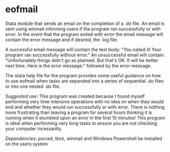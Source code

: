 # eofmail

Stata module that sends an email on the completion of a .do file. An email is sent using winmail informing users if the program ran successfully or with error. In the event that the program exited with error the email message will contain the error message and if desired, the .log file. 

A successful email message will contain the text body: "You nailed it! Your program ran successfully without error." An unsuccessful email will contain: "Unfortunately things didn't go as planned. But that's OK. It will be better next time. Here is the error message:" followed by the error message.

The stata help file for the program provides some useful guidance on how to use eofmail when tasks are separated into a series of sequential .do files or into one nested .do file.

*Suggested use*: This program was created because I found myself performing very time intensive operations with no idea on when they would end and whether they would run successfully or with error. There is nothing more frustrating than leaving a program for several hours thinking it is running when it stumbled upon an error in the first 15 minutes! This program is ideal when performing very long tasks to ensure you are not checking your computer incessantly.

*Dependencies*: pscred, tknz, winmail and Windows Powershell be installed on the users system
